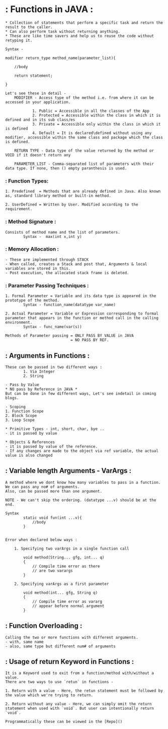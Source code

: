 # : Functions in JAVA :

	* Collection of statements that perform a specific task and return the result to the caller.
	* Can also perform task without returning anything.
	* These are like time savers and help us to reuse the code without retyping it.

	Syntax - 	
    
    modifier return_type method_name(parameter_list){

		//body

		return statement;

	}

    Let's see these in detail - 
        MODIFIER - Access type of the method i.e. from where it can be accessed in your application.

                1. Public = Accessible in all the classes of the App
                2. Protected = Accessible within the class in which it is defined and in its sub class/es
                3. Private = Accessible only within the class in which it is defined
                4. Default = It is declared\defined without using any modifier, accessible within the same class and package which the class is defined.

	    RETURN TYPE - Data type of the value returned by the method or VOID if it doesn't return any

	    PARAMETER_LIST - Comma-separated list of parameters with their data type. If none, then () empty paranthesis is used.
 
### : Function Types: 

    1. Predefined  = Methods that are already defined in Java. Also known as, standard library method or built-in method.

  	2. UserDefined = Written by User. Modified according to the requirement.
      
### : Method Signature :     
    Consists of method name and the list of parameters.
		    Syntax -  max(int x,int y)
            
### : Memory Allocation : 
    - These are implemented through STACK
  	- When called, creates a Stack and post that, Arguments & local variables are stored in this.
  	- Post execution, the allocated stack frame is deleted.
      
### : Parameter Passing Techniques : 
  	1. Formal Parameter = Variable and its data type is appeared in the prototype of the method. 
  			Syntax - function_name(datatype var_name)

  	2. Actual Parameter = Variable or Expression corresponding to formal parameter that appears in the function or method call in the calling environment.
  			Syntax - func_name(var(s))

  	Methods of Parameter passing = ONLY PASS BY VALUE in JAVA
  								 = NO PASS BY REF. 

## : Arguments in Functions :  

	These can be passed in two different ways : 
            1. Via Integer
            2. String

	- Pass by Value 
	* NO pass by Reference in JAVA *
    But can be done in few different ways, Let's see indetail in coming blogs.

	- Scoping 
	1. Function Scope
	2. Block Scope
	3. Loop Scope

	* Primitive Types - int, short, char, bye .. 
	- it is passed by value

	* Objects & References 
	- it is passed by value of the reference. 
	- If any changes are made to the object via ref variable, the actual value is also changed


## : Variable length Arguments - VarArgs :
	A method where we dont know how many variables to pass in a function. 
	We can pass any no# of arguments.
	Also, can be passed more than one argument.
	
    NOTE - We can't skip the ordering. (datatype ...v) should be at the end.

	Syntax 
            static void fun(int ...v){
                //body
            }

	
    Error when declared below ways :

		1. Specifying two varArgs in a single function call

			void method(String... gfg, int... q)
			{
			    // Compile time error as there 
			    // are two varargs
			}

		2. Specifying varArgs as a first parameter

			void method(int... gfg, String q)
			{
			    // Compile time error as vararg 
			    // appear before normal argument
			}


## : Function Overloading : 
	Calling the two or more functions with different arguments.
	- with, same name
	- also, same type but different num# of arguments


## : Usage of return Keyword in Functions : 
    It is a Keyword used to exit from a function/method with/without a value. 
    There are two ways to use `retun` in functions - 
    
    1. Return with a value - Here, the retun statement must be followed by the value which we're trying to return.
    
    2. Return without any value - Here, we can simply omit the return statement when used with `void`. But user can intentionally return `void`. 

    Programmatically these can be viewed in the [Repo]() 





